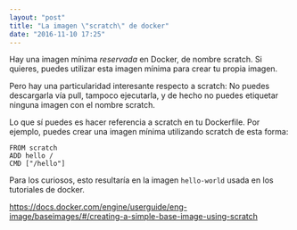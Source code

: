 ```yaml
---
layout: "post"
title: "La imagen \"scratch\" de docker"
date: "2016-11-10 17:25"
---
```


Hay una imagen mínima _reservada_ en Docker, de nombre scratch. Si quieres, puedes utilizar esta imagen mínima para crear tu propia imagen.

Pero hay una particularidad interesante respecto a scratch: No puedes descargarla vía pull, tampoco ejecutarla, y de hecho no puedes etiquetar ninguna imagen con el nombre scratch.

Lo que sí puedes es hacer referencia a scratch en tu Dockerfile. Por ejemplo, puedes crear una imagen mínima utilizando scratch de esta forma:

```
FROM scratch
ADD hello /
CMD ["/hello"]
```

Para los curiosos, esto resultaría en la imagen `hello-world` usada en los tutoriales de docker.

https://docs.docker.com/engine/userguide/eng-image/baseimages/#/creating-a-simple-base-image-using-scratch
